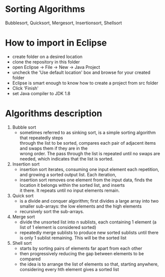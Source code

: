# Sorting Algorithms
Bubblesort, Quicksort, Mergesort, Insertionsort, Shellsort

# How to import in Eclipse
 - create folder on a desired location  
 - clone the repository in this folder  
 - open Eclipse -> File -> New -> Java Project  
 - uncheck the 'Use default location' box and browse for your created folder  
 - Eclipse is smart enough to know how to create a project from src folder  
 - Click 'Finish'  
 - set Java compiler to JDK 1.8  

# Algorithms description
1. Bubble sort  
    * sometimes referred to as sinking sort, is a simple sorting algorithm that repeatedly steps  
  through the list to be sorted, compares each pair of adjacent items and swaps them if they are in the  
  wrong order. The pass through the list is repeated until no swaps are needed, which indicates that the list is sorted.  
2. Insertion sort  
    * insertion sort iterates, consuming one input element each repetition, and growing a sorted output list. Each iteration,  
    * insertion sort removes one element from the input data, finds the location it belongs within the sorted list, and inserts  
    it there. It repeats until no input elements remain.  
3. Quick sort  
    * is a divide and conquer algorithm; first divides a large array into two smaller sub-arrays: the low elements and the high elements  
    * recursively sort the sub-arrays.  
4. Merge sort  
    * divide the unsorted list into n sublists, each containing 1 element (a list of 1 element is considered sorted)  
    * repeatedly merge sublists to produce new sorted sublists until there is only 1 sublist remaining. This will be the sorted list  
5. Shell sort  
    * starts by sorting pairs of elements far apart from each other  
    * then progressively reducing the gap between elements to be compared  
    * the idea is to arrange the list of elements so that, starting anywhere, considering every hth element gives a sorted list  
    
